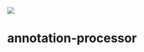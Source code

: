 [![](https://jitpack.io/v/Kotlin-DI/annotation-processor.svg)](https://jitpack.io/#Kotlin-DI/annotation-processor)
# annotation-processor
